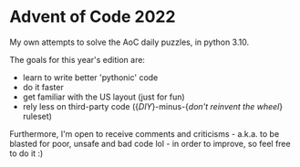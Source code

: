 # Advent of Code 2022

My own attempts to solve the AoC daily puzzles, in python 3.10.

The goals for this year's edition are:
- learn to write better 'pythonic' code
- do it faster
- get familiar with the US layout (just for fun)
- rely less on third-party code ({*DIY*}-minus-{*don't reinvent the wheel*} ruleset)

Furthermore, I'm open to receive comments and criticisms - a.k.a. to be blasted for poor, unsafe and bad code lol - in order to improve, so feel free to do it :)
